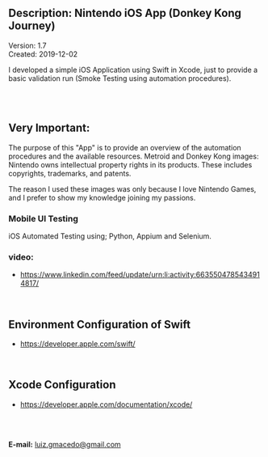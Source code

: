 ## Description: Nintendo iOS App (Donkey Kong Journey)  <br>
Version: 1.7 <br>
Created: 2019-12-02 <br>

I developed a simple iOS Application using Swift in Xcode, just to provide a basic validation run (Smoke Testing using automation procedures).

<br>
<br>

## Very Important: ## 
The purpose of this "App" is to provide an overview of the automation procedures and the available resources.
Metroid and Donkey Kong images: Nintendo owns intellectual property rights in its products. These includes copyrights, trademarks, and patents.

The reason I used these images was only because I love Nintendo Games, and I prefer to show my knowledge joining my passions.

### Mobile UI Testing <br>
iOS Automated Testing using; Python, Appium and Selenium.

### video: <br> 
 - https://www.linkedin.com/feed/update/urn:li:activity:6635504785434914817/

<br>

## Environment Configuration of Swift ##
 - https://developer.apple.com/swift/

<br>

## Xcode Configuration ##
 - https://developer.apple.com/documentation/xcode/
              
<br>
<br>

**E-mail:** luiz.gmacedo@gmail.com

